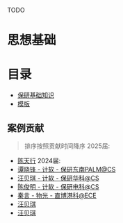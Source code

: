 TODO
# 思想基础

# 目录

- [保研基础知识](./basic.md)
- [模版](./template.md)

## 案例贡献
> 排序按照贡献时间降序
2025届:
- [陈天行](./2025/cases/tianxingchen.md)
2024届:
- [谭晓锋 - 计软 - 保研东南PALM@CS](./2024/cases/beiqiwang.md)
- [汪贝琪 - 计软 - 保研华科@CS](./2024/cases/beiqiwang.md)
- [陈俊明 - 计软 - 保研电科@CS](./2024/cases/beiqiwang.md)
- [秦言 - 物光 - 直博港科@ECE](./2024/cases/yanqin.md)
- [汪贝琪](./2024/cases/beiqiwang.md)
- [汪贝琪](./2024/cases/beiqiwang.md)
